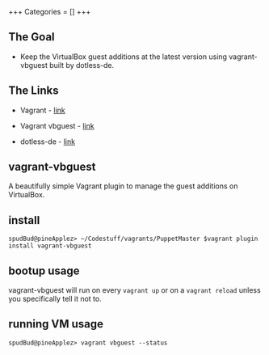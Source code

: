 +++
Categories = []
+++

## The Goal

- Keep the VirtualBox guest additions at the latest version using vagrant-vbguest built by dotless-de.



## The Links

- Vagrant - [link](http://www.vagrantup.com/)

- Vagrant vbguest - [link](https://github.com/dotless-de/vagrant-vbguest)

- dotless-de - [link](https://github.com/dotless-de)


## vagrant-vbguest

A beautifully simple Vagrant plugin to manage the guest additions on VirtualBox.

## install

~~~
spudBud@pineApplez> ~/Codestuff/vagrants/PuppetMaster $vagrant plugin install vagrant-vbguest
~~~

## bootup usage

vagrant-vbguest will run on every `vagrant up` or on a `vagrant reload` unless you specifically tell it not to.

## running VM usage

~~~
spudBud@pineApplez> vagrant vbguest --status
~~~
